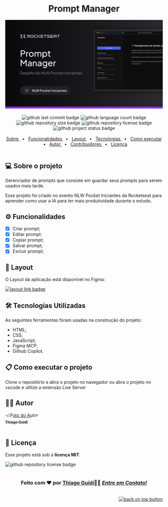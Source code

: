 <h1 id="topo" align="center">Prompt Manager</h1>

<div align="center">
<img src=".github/thumbnail.png" alt="Imagem de exemplo">
</div>

<br>

<div align="center">
<img src="https://img.shields.io/github/last-commit/thiagoguidi1/prompt-manager?color=blue" alt="github last commit badge">
<img src="https://img.shields.io/github/languages/count/thiagoguidi1/prompt-manager" alt="github language count badge">
<img src="https://img.shields.io/github/repo-size/thiagoguidi1/prompt-manager" alt="github repository size badge">
<img src="https://img.shields.io/github/license/thiagoguidi1/prompt-manager" alt="github repository license badge">
<img src="https://img.shields.io/badge/status-finished-green" alt="github project status badge">
</div>

<br>

<div align="center">
<a href="#sobre">Sobre </a>&nbsp;&nbsp;•&nbsp;&nbsp;
<a href="#funcionalidades">Funcionalidades </a>&nbsp;&nbsp;•&nbsp;&nbsp;
<a href="#layout">Layout </a>&nbsp;&nbsp;•&nbsp;&nbsp;
<a href="#tecnologias">Tecnologias </a>&nbsp;&nbsp;•&nbsp;&nbsp;
<a href="#comoexecutar">Como executar </a>&nbsp;&nbsp;•&nbsp;&nbsp;
<a href="#autor">Autor </a>&nbsp;&nbsp;•&nbsp;&nbsp;
<a href="#contribuidores">Contribuidores </a>&nbsp;&nbsp;•&nbsp;&nbsp;
<a href="#licenca">Licença </a>
</div>

<br>

<div id="sobre">
<h2>💻 Sobre o projeto</h1>
<p>
Gerenciador de prompts que consiste em guardar seus prompts para serem usados mais tarde.

Esse projeto foi criado no evento NLW Pocket Iniciantes da Rocketseat para aprender como usar a IA para ter mais produtividade durante o estudo.

</p>

</div>

<div id="funcionalidades">
<h2>⚙️ Funcionalidades</h2>

- [x] Criar prompt;
- [x] Editar prompt:
- [x] Copiar prompt;
- [x] Salvar prompt;
- [x] Excluir prompt;

</div>

<div id="layout">
<h2>🎨 Layout</h2>
<p>O Layout da aplicação está disponível no Figma:</p>

<a href="https://www.figma.com/community/file/1554529095872857492">
  <img src="https://img.shields.io/badge/Acessar%20Layout%20-Tal%20Lugar-%2304D361" alt="layout link badge">
</a>

</div>

<div id="tecnologias">
<h2>🛠 Tecnologias Utilizadas</h2>
<p>As seguintes ferramentas foram usadas na construção do projeto:</p>
<ul>
  <li>HTML;</li>
  <li>CSS;</li>
  <li>JavaScript;</li>
  <li>Figma MCP;</li>
  <li>Github Copilot.</li>
</ul>
</div>

<div id="comoexecutar">
<h2>📋 Como executar o projeto</h2>
<p>Clone o repositório e abra o projeto no navegador ou abra o projeto no vscode e utilize a extensão Live Server</p>

<div id="autor">
  <h2>🧙‍♂️ Autor</h2>
  
  </div>
  
  <a href="https://github.com/thiagoguidi1">
   <img style="border-radius: 50%;" src="https://github.com/thiagoguidi1.png" width="80px;" alt="Foto do Autor"/>
   <br>
   <sub><b>Thiago Guidi</b></sub></a> <a href="https://github.com/thiagoguidi1"></a>
   <br>

<br>

<div id="licenca">
<h2>📝 Licença</h2>
<p>Esse projeto está sob a <strong><a href="./LICENSE"></a>licença MIT</strong>.</p>
<img src="https://img.shields.io/github/license/thiagoguidi1/user-registration" alt="github repository license badge">
</div>

<br>
<div align="center">
  <h3>Feito com ❤️ por <a href="https://github.com/thiagoguidi1"><strong>Thiago Guidi</strong></a>👋🏽 <a href="https://www.linkedin.com/in/thiagoguidi/"><em>Entre em Contato!</em></a></h3>
</div>

<br>

<div align="end">
  <a href="#topo">
    <img src="https://img.shields.io/badge/Voltar%20ao%20topo-gray" alt="back on top button">
    </a>
</div>
